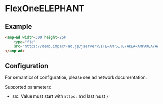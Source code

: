 <!---
Copyright 2015 The AMP HTML Authors. All Rights Reserved.

Licensed under the Apache License, Version 2.0 (the "License");
you may not use this file except in compliance with the License.
You may obtain a copy of the License at

      http://www.apache.org/licenses/LICENSE-2.0

Unless required by applicable law or agreed to in writing, software
distributed under the License is distributed on an "AS-IS" BASIS,
WITHOUT WARRANTIES OR CONDITIONS OF ANY KIND, either express or implied.
See the License for the specific language governing permissions and
limitations under the License.
-->

# FlexOneELEPHANT 

## Example

```html
<amp-ad width=300 height=250
    type="f1e"
    src="https://demo.impact-ad.jp/jserver/SITE=AMPSITE/AREA=AMPAREA/AAMSZ=300X250/OENCJP=UTF8/">
</amp-ad>
```

## Configuration

For semantics of configuration, please see ad network documentation.

Supported parameters:

- src. Value must start with `https:` and last must `/` 
